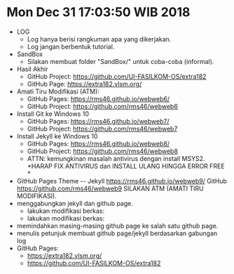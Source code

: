 Mon Dec 31 17:03:50 WIB 2018
============================

- LOG
  - Log hanya berisi rangkuman apa yang dikerjakan.
  - Log jangan berbentuk tutorial.
- SandBox
  - Silakan membuat folder "SandBox/" untuk coba-coba (informal).
- Hasil Akhir
  - GitHub Project: https://github.com/UI-FASILKOM-OS/extra182
  - GitHub Page: https://extra182.vlsm.org/
- Amati Tiru Modifikasi (ATM):
  - GitHub Pages: https://rms46.github.io/webweb6/ 
  - GitHub Project: https://github.com/rms46/webweb6
- Install Git ke Windows 10
  - GitHub Pages: https://rms46.github.io/webweb7/
  - GitHub Project: https://github.com/rms46/webweb7
- Install Jekyll ke Windows 10
  - GitHub Pages: https://rms46.github.io/webweb8/ 
  - GitHub Project: https://github.com/rms46/webweb8
  - ATTN: kemungkinan masalah antivirus dengan install MSYS2.
   *HARAP FIX ANTIVIRUS dan INSTALL ULANG HINGGA ERROR FREE *
- GitHub Pages Theme -- Jekyll
   https://rms46.github.io/webweb9/
   GitHub https://github.com/rms46/webweb9
   SILAKAN ATM (AMATI TIRU MODIFIKASI).
- menggabungkan jekyll dan github page.
  - lakukan modifikasi berkas:
  - lakukan modifikasi berkas:
- memindahkan masing-masing github page ke salah satu github page.
- menulis petunjuk membuat github page/jekyll berdasarkan gabungan log
- GitHub Pages:
  - https://extra182.vlsm.org/
  - https://github.com/UI-FASILKOM-OS/extra182


